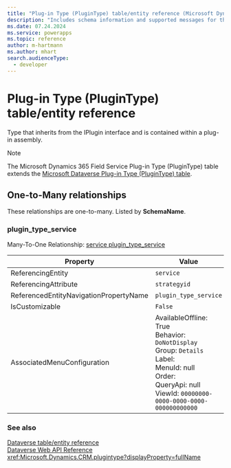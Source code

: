 ```yaml
---
title: "Plug-in Type (PluginType) table/entity reference (Microsoft Dynamics 365 Field Service)"
description: "Includes schema information and supported messages for the Plug-in Type (PluginType) table/entity with Microsoft Dynamics 365 Field Service."
ms.date: 07.24.2024
ms.service: powerapps
ms.topic: reference
author: m-hartmann
ms.author: mhart
search.audienceType: 
  - developer
---
```


# Plug-in Type (PluginType) table/entity reference

Type that inherits from the IPlugin interface and is contained within a plug-in assembly.

> [!NOTE]
> The Microsoft Dynamics 365 Field Service Plug-in Type (PluginType) table extends the [Microsoft Dataverse Plug-in Type (PluginType) table](/power-apps/developer/data-platform/reference/entities/plugintype).




## One-to-Many relationships

These relationships are one-to-many. Listed by **SchemaName**.

### <a name="BKMK_plugin_type_service"></a> plugin_type_service

Many-To-One Relationship: [service plugin_type_service](service.md#BKMK_plugin_type_service)

|Property|Value|
|---|---|
|ReferencingEntity|`service`|
|ReferencingAttribute|`strategyid`|
|ReferencedEntityNavigationPropertyName|`plugin_type_service`|
|IsCustomizable|`False`|
|AssociatedMenuConfiguration|AvailableOffline: True<br />Behavior: `DoNotDisplay`<br />Group: `Details`<br />Label: <br />MenuId: null<br />Order: <br />QueryApi: null<br />ViewId: `00000000-0000-0000-0000-000000000000`|



### See also

[Dataverse table/entity reference](../about-entity-reference.md)  
[Dataverse Web API Reference](/power-apps/developer/data-platform/webapi/reference/about)   
<xref:Microsoft.Dynamics.CRM.plugintype?displayProperty=fullName>
